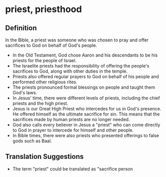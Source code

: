 # priest, priesthood

## Definition

In the Bible, a priest was someone who was chosen to pray and offer sacrifices to God on behalf of God's people.

* In the Old Testament, God chose Aaron and his descendants to be his priests for the people of Israel.
* The Israelite priests had the responsibility of offering the people's sacrifices to God, along with other duties in the temple.
* Priests also offered regular prayers to God on behalf of his people and performed other religious rites.
* The priests pronounced formal blessings on people and taught them God's laws.
* In Jesus' time, there were different levels of priests, including the chief priests and the high priest.
* Jesus is our Great High Priest who intercedes for us in God's presence. He offered himself as the ultimate sacrifice for sin. This means that the sacrifices made by human priests are no longer needed.
* God also calls every believer in Jesus a "priest" who can come directly to God in prayer to intercede for himself and other people.
* In Bible times, there were also priests who presented offerings to false gods such as Baal.


## Translation Suggestions



* The term "priest" could be translated as "sacrifice person